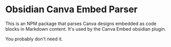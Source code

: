 # Obsidian Canva Embed Parser

This is an NPM package that parses Canva designs embedded as code blocks in Markdown content. It's used by the Canva Embed obsidian plugin.

You probably don't need it.
